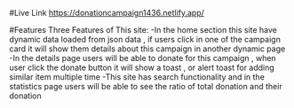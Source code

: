 #Live Link
https://donationcampaign1436.netlify.app/


#Features
Three Features of This site:
-In the home section this site have dynamic data loaded from json data , if users click in one of the campaign card it will show them details about this campaign in another dynamic page 
-In the details page users will be able to donate for this campaign , when user click the donate button it will show a toast , or alert toast for adding similar item multiple time
-This site has search functionality and in the statistics page users will be able to see the ratio of total donation and their donation
